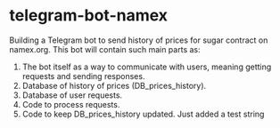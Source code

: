# telegram-bot-namex
Building a Telegram bot to send history of prices for sugar contract on namex.org.
This bot will contain such main parts as:
1. The bot itself as a way to communicate with users, meaning getting requests and sending responses.
2. Database of history of prices (DB_prices_history).
3. Database of user requests.
4. Code to process requests.
4. Code to keep DB_prices_history updated.
Just added a test string

